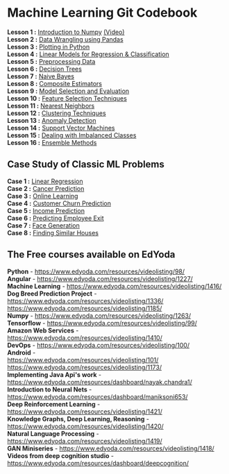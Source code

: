 

# Machine Learning Git Codebook

**Lesson 1 :** [Introduction to Numpy](https://github.com/akjadon/HH/blob/master/Python/DS_tutorials_all/1.%20NumPy.ipynb) [(Video)](https://www.edyoda.com/resources/videolisting/1263/)  
**Lesson 2 :** [Data Wrangling using Pandas](https://github.com/akjadon/HH/blob/master/Python/DS_tutorials_all/2.%20Pandas%20for%20Machine%20Learning.ipynb)  
**Lesson 3 :** [Plotting in Python](https://github.com/akjadon/HH/blob/master/Python/DS_tutorials_all/3.%20Plotting.ipynb)  
**Lesson 4 :** [Linear Models for Regression & Classification](https://github.com/akjadon/HH/blob/master/Python/DS_tutorials_all/4.%20Linear%20Models%20for%20Classification%20%26%20Regression.ipynb)  
**Lesson 5 :** [Preprocessing Data](https://github.com/akjadon/HH/blob/master/Python/DS_tutorials_all/5.%20PreProcessing.ipynb)  
**Lesson 6 :** [Decision Trees](https://github.com/akjadon/HH/blob/master/Python/DS_tutorials_all/6.%20Decision%20Tree.ipynb)  
**Lesson 7 :** [Naive Bayes](https://github.com/akjadon/HH/blob/master/Python/DS_tutorials_all/7.%20Naive%20Bayes.ipynb)  
**Lesson 8 :** [Composite Estimators](https://github.com/akjadon/HH/blob/master/Python/DS_tutorials_all/8.%20Composite%20Estimators%20using%20Pipelines%20%26%20FeatureUnions.ipynb)  
**Lesson 9 :** [Model Selection and Evaluation](https://github.com/akjadon/HH/blob/master/Python/DS_tutorials_all/9.%20Model%20Selection%20%26%20Evaluation.ipynb)  
**Lesson 10 :** [Feature Selection Techniques](https://github.com/akjadon/HH/blob/master/Python/DS_tutorials_all/10.%20Feature%20Selection%20Techniques.ipynb)  
**Lesson 11 :** [Nearest Neighbors](https://github.com/akjadon/HH/blob/master/Python/DS_tutorials_all/11.%20Nearest%20Neighbors.ipynb)  
**Lesson 12 :** [Clustering Techniques](https://github.com/akjadon/HH/blob/master/Python/DS_tutorials_all/12.%20Clustering%20Techniques.ipynb)  
**Lesson 13 :** [Anomaly Detection](https://github.com/akjadon/HH/blob/master/Python/DS_tutorials_all/13.%20Anomaly%20Detection.ipynb)  
**Lesson 14 :** [Support Vector Machines](https://github.com/akjadon/HH/blob/master/Python/DS_tutorials_all/14.%20Support%20Vector%20Machines.ipynb)  
**Lesson 15 :** [Dealing with Imbalanced Classes](https://github.com/akjadon/HH/blob/master/Python/DS_tutorials_all/15.%20Dealing%20with%20Imbalanced%20Classes.ipynb)  
**Lesson 16 :** [Ensemble Methods](https://github.com/zekelabs/akjadon/HH/blob/master/Python/DS_tutorials_all/16.%20Ensemble%20Methods.ipynb)  


## Case Study of Classic ML Problems
**Case 1 :** [Linear Regression](https://github.com/zekelabs/data-science-complete-tutorial/blob/master/LR%20Example.ipynb)  
**Case 2 :** [Cancer Prediction](https://github.com/zekelabs/data-science-complete-tutorial/blob/master/Cancer%20Prediction.ipynb)  
**Case 3 :** [Online Learning](https://github.com/zekelabs/data-science-complete-tutorial/blob/master/Online%20Learning.ipynb)  
**Case 4 :** [Customer Churn Prediction](https://github.com/zekelabs/data-science-complete-tutorial/blob/master/Project%20-%20Customer%20Churn%20Prediction.ipynb)  
**Case 5 :** [Income Prediction](https://github.com/zekelabs/data-science-complete-tutorial/blob/master/Project%20-%20Income%20Prediction.ipynb)  
**Case 6 :** [Predicting Employee Exit](https://github.com/zekelabs/data-science-complete-tutorial/blob/master/Project%20-%20Predicting%20Employee%20Exit.ipynb)  
**Case 7 :** [Face Generation](https://github.com/zekelabs/data-science-complete-tutorial/blob/master/Project%20-%20Face%20Generation.ipynb)  
**Case 8 :** [Finding Similar Houses](https://github.com/zekelabs/data-science-complete-tutorial/blob/master/Project%20-%20Finding%20Similar%20Houses.ipynb)  

## The Free courses available on EdYoda

**Python** - https://www.edyoda.com/resources/videolisting/98/  
**Angular** - https://www.edyoda.com/resources/videolisting/1227/  
**Machine Learning** - https://www.edyoda.com/resources/videolisting/1416/  
**Dog Breed Prediction Project** - 
https://www.edyoda.com/resources/videolisting/1336/  
https://www.edyoda.com/resources/videolisting/1185/  
**Numpy** - https://www.edyoda.com/resources/videolisting/1263/  
**Tensorflow** - https://www.edyoda.com/resources/videolisting/99/  
**Amazon Web Services** - https://www.edyoda.com/resources/videolisting/1410/  
**DevOps** - https://www.edyoda.com/resources/videolisting/100/  
**Android** -   
https://www.edyoda.com/resources/videolisting/101/  
https://www.edyoda.com/resources/videolisting/1173/  
**Implementing Java Api's work** - https://www.edyoda.com/resources/dashboard/nayak.chandra1/  
**Introduction to Neural Nets** - https://www.edyoda.com/resources/dashboard/maniksoni653/  
**Deep Reinforcement Learning** - https://www.edyoda.com/resources/videolisting/1421/  
**Knowledge Graphs, Deep Learning, Reasoning** - https://www.edyoda.com/resources/videolisting/1420/  
**Natural Language Processing** - https://www.edyoda.com/resources/videolisting/1419/  
**GAN Miniseries** - https://www.edyoda.com/resources/videolisting/1418/  
**Videos from deep cognition studio** - https://www.edyoda.com/resources/dashboard/deepcognition/  


	
